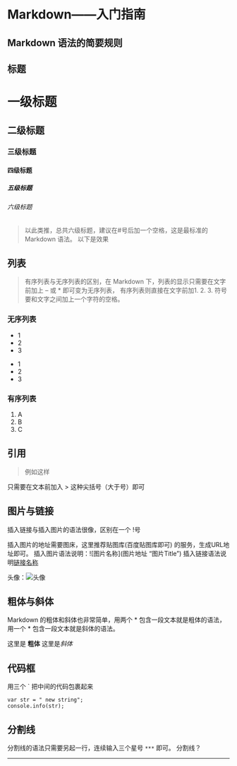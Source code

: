 # Markdown——入门指南

## Markdown 语法的简要规则

## 标题

# 一级标题
## 二级标题
### 三级标题
#### 四级标题
##### 五级标题
###### 六级标题
> 以此类推，总共六级标题，建议在#号后加一个空格，这是最标准的 Markdown 语法。
  以下是效果

## 列表
> 有序列表与无序列表的区别，在 Markdown 下，列表的显示只需要在文字前加上 – 或 * 即可变为无序列表，
 有序列表则直接在文字前加1. 2. 3. 符号要和文字之间加上一个字符的空格。
### 无序列表
* 1
* 2
* 3
- 1
- 2
- 3
### 有序列表
1. A
2. B
3. C

## 引用

> 例如这样

只需要在文本前加入 > 这种尖括号（大于号）即可

## 图片与链接

插入链接与插入图片的语法很像，区别在一个 !号

插入图片的地址需要图床，这里推荐贴图库(百度贴图库即可) 的服务，生成URL地址即可。
插入图片语法说明：![图片名称](图片地址 “图片Title”)
插入链接语法说明[链接名称](链接地址地址)

头像：![头像](http://johnnyzhang.cn/images/avatar.JPG)

## 粗体与斜体

Markdown 的粗体和斜体也非常简单，用两个 * 包含一段文本就是粗体的语法，
用一个 * 包含一段文本就是斜体的语法。

这里是 **粗体** 这里是*斜体*

## 代码框
用三个 ` 把中间的代码包裹起来

```
var str = " new string";
console.info(str);

```
## 分割线

分割线的语法只需要另起一行，连续输入三个星号 ``` *** ``` 即可。
分割线？
***

